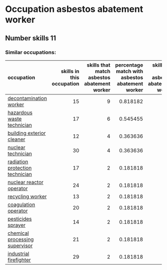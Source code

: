 # Occupation asbestos abatement worker
## Number skills 11
### Similar occupations:
| occupation                                                            |   skills in this occupation |   skills that match asbestos abatement worker |   percentage match with asbestos abatement worker |   skills not in asbestos abatement worker |
|:----------------------------------------------------------------------|----------------------------:|----------------------------------------------:|--------------------------------------------------:|------------------------------------------:|
| [decontamination worker](decontamination_worker.md)                   |                          15 |                                             9 |                                          0.818182 |                                         6 |
| [hazardous waste technician](hazardous_waste_technician.md)           |                          17 |                                             6 |                                          0.545455 |                                        11 |
| [building exterior cleaner](building_exterior_cleaner.md)             |                          12 |                                             4 |                                          0.363636 |                                         8 |
| [nuclear technician](nuclear_technician.md)                           |                          30 |                                             4 |                                          0.363636 |                                        26 |
| [radiation protection technician](radiation_protection_technician.md) |                          17 |                                             2 |                                          0.181818 |                                        15 |
| [nuclear reactor operator](nuclear_reactor_operator.md)               |                          24 |                                             2 |                                          0.181818 |                                        22 |
| [recycling worker](recycling_worker.md)                               |                          13 |                                             2 |                                          0.181818 |                                        11 |
| [coagulation operator](coagulation_operator.md)                       |                          20 |                                             2 |                                          0.181818 |                                        18 |
| [pesticides sprayer](pesticides_sprayer.md)                           |                          14 |                                             2 |                                          0.181818 |                                        12 |
| [chemical processing supervisor](chemical_processing_supervisor.md)   |                          21 |                                             2 |                                          0.181818 |                                        19 |
| [industrial firefighter](industrial_firefighter.md)                   |                          29 |                                             2 |                                          0.181818 |                                        27 |
